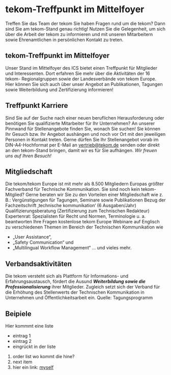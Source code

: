 # tekom-Treffpunkt im Mittelfoyer
Treffen Sie das Team der tekom 
Sie haben Fragen rund um die tekom? Dann sind Sie am tekom-Stand genau
richtig! Nutzen Sie die Gelegenheit, um sich über die Arbeit der tekom zu
informieren und mit unseren Mitarbeitern sowie Ehrenamtlichen in persönlichen
Kontakt zu treten.
## tekom-Treffpunkt im Mittelfoyer
Unser Stand im Mittelfoyer des ICS bietet einen
Treffpunkt für Mitglieder und Interessenten. Dort
erfahren Sie mehr über die Aktivitäten der 16 tekom-
Regionalgruppen sowie der Landesverbände
von tekom Europe.
Hier können Sie sich auch über unser Angebot
an Publikationen, Tagungen sowie Weiterbildung
und Zertifizierung informieren!
## Treffpunkt Karriere
Sind Sie auf der Suche nach einer neuen
beruflichen Herausforderung oder benötigen
Sie qualifizierte Mitarbeiter für Ihr Unternehmen?
An unserer Pinnwand für Stellenangebote
finden Sie, wonach Sie suchen! Sie können
Ihr Gesuch bzw. Ihr Angebot aushängen und
noch vor Ort mit den jeweiligen Personen
in Kontakt treten.
Gerne dürfen Sie Ihr Stellenangebot
vorab im DIN-A4-Hochformat per E-Mail
an vertrieb@tekom.de senden oder
direkt an den tekom-Stand bringen,
damit wir es für Sie aufhängen.
_Wir freuen uns auf Ihren Besuch!_
## Mitgliedschaft
Die tekom/tekom Europe ist mit mehr als 8.500 Mitgliedern Europas größter Fachverband
für Technische Kommunikation. Sie sind noch kein tekom-Mitglied?
Gerne beraten wir Sie zu den Vorteilen einer Mitgliedschaft wie z. B.:
Vergünstigungen für Tagungen, Seminare sowie Publikationen
Bezug der Fachzeitschrift ‚technische kommunikation‘ (6 Ausgaben/Jahr)
Qualifizierungsberatung (Zertifizierung zum Technischen Redakteur)
Expertenrat: Spezialisten für Recht und Normen, Terminologie u. a. beantworten Ihre Fragen
kostenlose tekom Europe Webinare auf Englisch zu verschiedenen Themen im Bereich 
der Technischen Kommunikation wie 
* „User Assistance“, 
* „Safety Communication“ und 
* „Multilingual Workflow Management“
... und vieles mehr.
## Verbandsaktivitäten
Die tekom versteht sich als Plattform für Informations-
und Erfahrungsaustausch, fördert die Ausund
**_Weiterbildung sowie die Professionalisierung_**
ihrer Mitglieder. Zugleich setzt sich der Verband
für die Erhöhung des Stellenwerts der Technischen
Kommunikation in Unternehmen und Öffentlichkeitsarbeit ein.
Quelle: Tagungsprogramm
## Beipiele
Hier kommmt eine liste
* eintrag 1
* eintrag 2
 * eingrückt in der liste
 1. order list wo kommt die hine?
 2. next item
 3. hier ein link: [myself](http://daube.ch/)
